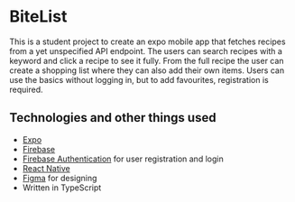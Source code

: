 # BiteList

This is a student project to create an expo mobile app that fetches recipes from a yet unspecified API endpoint. The users can search recipes with a keyword and click a recipe to see it fully. From the full recipe the user can create
a shopping list where they can also add their own items. Users can use the basics without logging in, but to add favourites, registration is required.


## Technologies and other things used
- [Expo](https://docs.expo.dev/)
- [Firebase](https://firebase.google.com/)
- [Firebase Authentication](https://firebase.google.com/docs/auth) for user registration and login
- [React Native](https://reactnative.dev/)
- [Figma](https://www.figma.com) for designing
- Written in TypeScript

